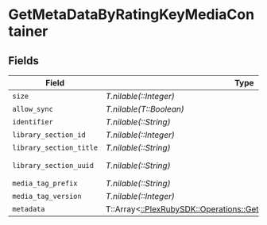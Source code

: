 # GetMetaDataByRatingKeyMediaContainer


## Fields

| Field                                                                                                                            | Type                                                                                                                             | Required                                                                                                                         | Description                                                                                                                      | Example                                                                                                                          |
| -------------------------------------------------------------------------------------------------------------------------------- | -------------------------------------------------------------------------------------------------------------------------------- | -------------------------------------------------------------------------------------------------------------------------------- | -------------------------------------------------------------------------------------------------------------------------------- | -------------------------------------------------------------------------------------------------------------------------------- |
| `size`                                                                                                                           | *T.nilable(::Integer)*                                                                                                           | :heavy_minus_sign:                                                                                                               | N/A                                                                                                                              | 1                                                                                                                                |
| `allow_sync`                                                                                                                     | *T.nilable(T::Boolean)*                                                                                                          | :heavy_minus_sign:                                                                                                               | N/A                                                                                                                              | true                                                                                                                             |
| `identifier`                                                                                                                     | *T.nilable(::String)*                                                                                                            | :heavy_minus_sign:                                                                                                               | N/A                                                                                                                              | com.plexapp.plugins.library                                                                                                      |
| `library_section_id`                                                                                                             | *T.nilable(::Integer)*                                                                                                           | :heavy_minus_sign:                                                                                                               | N/A                                                                                                                              | 1                                                                                                                                |
| `library_section_title`                                                                                                          | *T.nilable(::String)*                                                                                                            | :heavy_minus_sign:                                                                                                               | N/A                                                                                                                              | Movies                                                                                                                           |
| `library_section_uuid`                                                                                                           | *T.nilable(::String)*                                                                                                            | :heavy_minus_sign:                                                                                                               | N/A                                                                                                                              | cfc899d7-3000-46f6-8489-b9592714ada5                                                                                             |
| `media_tag_prefix`                                                                                                               | *T.nilable(::String)*                                                                                                            | :heavy_minus_sign:                                                                                                               | N/A                                                                                                                              | /system/bundle/media/flags/                                                                                                      |
| `media_tag_version`                                                                                                              | *T.nilable(::Integer)*                                                                                                           | :heavy_minus_sign:                                                                                                               | N/A                                                                                                                              | 1698860922                                                                                                                       |
| `metadata`                                                                                                                       | T::Array<[::PlexRubySDK::Operations::GetMetaDataByRatingKeyMetadata](../../models/operations/getmetadatabyratingkeymetadata.md)> | :heavy_minus_sign:                                                                                                               | N/A                                                                                                                              |                                                                                                                                  |